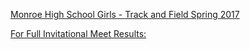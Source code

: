 [Monroe High School Girls - Track and Field Spring 2017](http://monroetrack.pbworks.com/w/file/fetch/116627121/Girl%27s%20Spring%20Track%20Schedule%202017.pdf)

[For Full Invitational Meet Results:](http://nj.milesplit.com/calendar )


